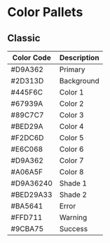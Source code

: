 # Color Pallets

## Classic

| Color Code | Description |
| ---------- | ----------- |
| #D9A362    | Primary     |
| #2D313D    | Background  |
| #445F6C    | Color 1     |
| #67939A    | Color 2     |
| #89C7C7    | Color 3     |
| #BED29A    | Color 4     |
| #F2DC6D    | Color 5     |
| #E6C068    | Color 6     |
| #D9A362    | Color 7     |
| #A06A5F    | Color 8     |
| #D9A36240  | Shade 1     |
| #BED29A33  | Shade 2     |
| #BA5641    | Error       |
| #FFD711    | Warning     |
| #9CBA75    | Success     |